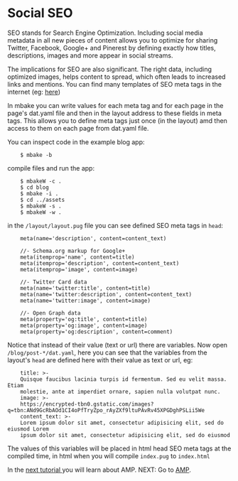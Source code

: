 # Social SEO

SEO stands for Search Engine Optimization.
Including social media metadata in all new pieces of content allows you to optimize for sharing Twitter, Facebook, Google+ and Pinerest by defining exactly how titles, descriptions, images and more appear in social streams.

The implications for SEO are also significant. The right data, including optimized images, helps content to spread, which often leads to increased links and mentions. You can find many templates of SEO meta tags in the internet (eg: [here](https://moz.com/blog/meta-data-templates-123))

In mbake you can write values for each meta tag and for each page in the page's dat.yaml file and then in the layout address to these fields in meta tags. This allows you to define meta tags just once (in the layout) amd then access to them on each page from dat.yaml file.

You can inspect code in the example blog app:

        $ mbake -b

compile files and run the app:

        $ mbakeW -c .
        $ cd blog
        $ mbake -i .
        $ cd ../assets
        $ mbakeW -s .
        $ mbakeW -w .

in the `/layout/layout.pug` file you can see defined SEO meta tags in `head`:

        meta(name='description', content=content_text)

        //- Schema.org markup for Google+
        meta(itemprop='name', content=title)
        meta(itemprop='description', content=content_text)
        meta(itemprop='image', content=image)

        //- Twitter Card data
        meta(name='twitter:title', content=title)
        meta(name='twitter:description', content=content_text)
        meta(name='twitter:image', content=image)

        //- Open Graph data
        meta(property='og:title', content=title)
        meta(property='og:image', content=image)
        meta(property='og:description', content=comment)

Notice that instead of their value (text or url) there are variables.
Now open `/blog/post-*/dat.yaml`, here you can see that the variables from the layout's `head` are defined here with their value as text or url, eg:

        title: >-
        Quisque faucibus lacinia turpis id fermentum. Sed eu velit massa. Etiam
        molestie, ante at imperdiet ornare, sapien nulla volutpat nunc.
        image: >-
        https://encrypted-tbn0.gstatic.com/images?q=tbn:ANd9GcRbAOd1CI4oPfTryZpo_rAyZXf9ltuPAvRv45XPGDghPSLii5We
        content_text: >-
        Lorem ipsum dolor sit amet, consectetur adipisicing elit, sed do eiusmod Lorem
        ipsum dolor sit amet, consectetur adipisicing elit, sed do eiusmod

The values of this variables will be placed in html head SEO meta tags at the compiled time, in html when you will compile `index.pug` to `index.html`

In the [next tutorial ](/amp/) you will learn about AMP.
NEXT: Go to [AMP](/amp/).